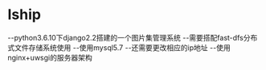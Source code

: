 # Iship
--python3.6.10下django2.2搭建的一个图片集管理系统
--需要搭配fast-dfs分布式文件存储系统使用
--使用mysql5.7
--还需要更改相应的ip地址
--使用nginx+uwsgi的服务器架构
